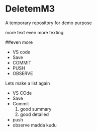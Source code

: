 # DeletemM3
A temporary repository for demo purpose

more text
even more texting

##even more

* VS code 
* Save
* COMMIT
* PUSH
* OBSERVE

Lets make a list again
* VS COde 
* Save
* Commit
   1. good summary
   2. good detailed
* push 
* observe
madda kudu

